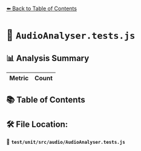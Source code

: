 [⬅️ Back to Table of Contents](../../../../index.md)

# 📄 `AudioAnalyser.tests.js`

## 📊 Analysis Summary

| Metric | Count |
|--------|-------|

## 📚 Table of Contents


## 🛠️ File Location:
📂 **`test/unit/src/audio/AudioAnalyser.tests.js`**